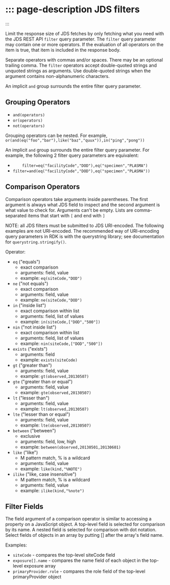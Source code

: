 ::: page-description
JDS filters
===========
:::

Limit the response size of JDS fetches by only fetching what you need with the JDS REST API `filter` query parameter.
The `filter` query parameter may contain one or more operators. If the evaluation of all operators on the item is true, that item is included in the response body.

Separate operators with commas and/or spaces. There may be an optional trailing comma.
The `filter` operators accept double-quoted strings and unquoted strings as arguments. Use double-quoted strings when the argument contains non-alphanumeric characters.

An implicit `and` group surrounds the entire filter query parameter.


## Grouping Operators

 * `and(operators)`
 * `or(operators)`
 * `not(operators)`

Grouping operators can be nested. For example, `or(and(eq("foo","bar"),like("baz","quux")),in("ping","pong"))`

An implicit `and` group surrounds the entire filter query parameter. For example, the following 2 filter query parameters are equivalent:

 * `    filter=eq("facilityCode","DOD"),eq("specimen","PLASMA")`
 * `filter=and(eq("facilityCode","DOD"),eq("specimen","PLASMA"))`


## Comparison Operators

Comparison operators take arguments inside parentheses. The first argument is always what JDS field to inspect and the second argument is what value to check for.
Arguments can't be empty. Lists are comma-separated items that start with `[` and end with `]`

NOTE: all JDS filters must be submitted to JDS URI-encoded. The following examples are not URI-encoded.
The recommended way of URI-encoding query parameters in RDK is with the querystring library; see documentation for `querystring.stringify()`.

Operator:
 * `eq` ("equals")
    * exact comparison
    * arguments: field, value
    * example: `eq(siteCode,"DOD")`
 * `ne` ("not equals")
    * exact comparison
    * arguments: field, value
    * example: `ne(siteCode,"DOD")`
 * `in` ("inside list")
    * exact comparison within list
    * arguments:  field, list of values
    * example: `in(siteCode,["DOD","500"])`
 * `nin` ("not inside list")
    * exact comparison within list
    * arguments: field, list of values
    * example: `nin(siteCode,["DOD","500"])`
 * `exists` ("exists")
    * arguments: field
    * example: `exists(siteCode)`
 * `gt` ("greater than")
    * arguments: field, value
    * example: `gt(observed,20130507)`
 * `gte` ("greater than or equal")
    * arguments: field, value
    * example: `gte(observed,20130507)`
 * `lt` ("lesser than")
    * arguments: field, value
    * example: `lt(observed,20130507)`
 * `lte` ("lesser than or equal")
    * arguments: field, value
    * example: `lte(observed,20130507)`
 * `between` ("between")
    * exclusive
    * arguments: field, low, high
    * example: `between(observed,20130501,20130601)`
 * `like` ("like")
    * M pattern match, % is a wildcard
    * arguments: field, value
    * example: `like(kind,"%NOTE")`
 * `ilike` ("like, case insensitive")
    * M pattern match, % is a wildcard
    * arguments: field, value
    * example: `ilike(kind,"%note")`


## Filter Fields

The field argument of a comparison operator is similar to accessing a property on a JavaScript object.
A top-level field is selected for comparison by its name.
A nested field is selected for comparison with dot notation.
Select fields of objects in an array by putting [] after the array's field name.

Examples:
 * `siteCode` - compares the top-level siteCode field
 * `exposure[].name` - compares the name field of each object in the top-level exposure array
 * `primaryProvider.role` - compares the role field of the top-level primaryProvider object
